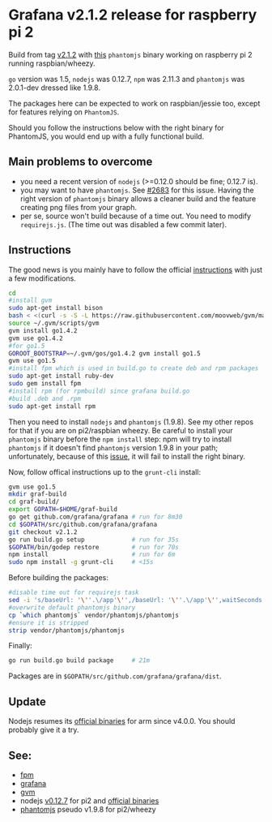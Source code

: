 # Grafana v2.1.2 release for raspberry pi 2
Build from tag [v2.1.2](https://github.com/grafana/grafana/tree/v2.1.2) with
[this](https://github.com/fg2it/phantomjs-on-raspberry/tree/master/wheezy/2.0.1-development_as_1.9.8)
`phantomjs` binary working on raspberry pi 2 running raspbian/wheezy.

`go` version was 1.5, `nodejs` was 0.12.7, `npm` was 2.11.3 and `phantomjs` was
2.0.1-dev dressed like 1.9.8.

The packages here can be expected to work on raspbian/jessie too, except for
features relying on `PhantomJS`.

Should you follow the instructions below with the right binary for PhantomJS,
you would end up with a fully functional build.

## Main problems to overcome
- you need a recent version of `nodejs` (>=0.12.0 should be fine; 0.12.7 is).
- you may want to have `phantomjs`. See
[#2683](https://github.com/grafana/grafana/issues/2683) for this issue. Having
the right version of `phantomjs` binary allows a cleaner build and the feature
creating png files from your graph.
- per se, source won't build because of a time out.
You need to modify `requirejs.js`. (The time out was disabled a few commit later).


## Instructions
The good news is you mainly have to follow the official
[instructions](https://github.com/grafana/grafana/blob/v2.1.2/docs/sources/project/building_from_source.md)
with just a few modifications.

```bash
cd
#install gvm
sudo apt-get install bison
bash < <(curl -s -S -L https://raw.githubusercontent.com/moovweb/gvm/master/binscripts/gvm-installer)
source ~/.gvm/scripts/gvm
gvm install go1.4.2
gvm use go1.4.2
#for go1.5
GOROOT_BOOTSTRAP=~/.gvm/gos/go1.4.2 gvm install go1.5
gvm use go1.5
#install fpm which is used in build.go to create deb and rpm packages
sudo apt-get install ruby-dev
sudo gem install fpm
#install rpm (for rpmbuild) since grafana build.go
#build .deb and .rpm
sudo apt-get install rpm
```

Then you need to install `nodejs` and `phantomjs` (1.9.8). See my other repos for that if you are on pi2/raspbian wheezy.
Be careful to install your `phantomjs` binary before the `npm install` step:
npm will try to install `phantomjs` if it doesn't find `phantomjs` version 1.9.8
in your path; unfortunately, because of this [issue](https://github.com/Medium/phantomjs/issues/376),
it will fail to install the right binary.

Now, follow offical instructions up to the `grunt-cli` install:
```bash
gvm use go1.5
mkdir graf-build
cd graf-build/
export GOPATH=$HOME/graf-build
go get github.com/grafana/grafana # run for 8m30
cd $GOPATH/src/github.com/grafana/grafana
git checkout v2.1.2
go run build.go setup             # run for 35s
$GOPATH/bin/godep restore         # run for 70s
npm install                       # run for 6m
sudo npm install -g grunt-cli     # <15s
```

Before building the packages:
```bash
#disable time out for requirejs task
sed -i 's/baseUrl: '\''.\/app'\'',/baseUrl: '\''.\/app'\'',waitSeconds: 0,/' tasks/options/requirejs.js
#overwrite default phantomjs binary
cp `which phantomjs` vendor/phantomjs/phantomjs
#ensure it is stripped
strip vendor/phantomjs/phantomjs
```

Finally:
```bash
go run build.go build package     # 21m
```

Packages are in `$GOPATH/src/github.com/grafana/grafana/dist`.

## Update
Nodejs resumes its [official binaries](https://nodejs.org/dist/) for arm since
v4.0.0. You should probably give it a try.

## See:
- [fpm](https://github.com/jordansissel/fpm)
- [grafana](https://github.com/grafana/grafana/blob/v2.1.2/docs/sources/project/building_from_source.md)
- [gvm](https://github.com/moovweb/gvm)
- nodejs [v0.12.7](https://github.com/fg2it/nodejs-on-raspberry/tree/master/0.12.7) for pi2 and [official binaries](https://nodejs.org/dist/)
- [phantomjs](https://github.com/fg2it/phantomjs-on-raspberry/tree/master/wheezy) pseudo v1.9.8 for pi2/wheezy
